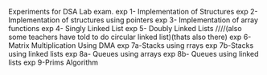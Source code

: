 Experiments for DSA Lab exam. 
exp 1- Implementation of Structures
exp 2- Implementation of structures using pointers
exp 3- Implementation of array functions 
exp 4- Singly Linked List
exp 5- Doubly Linked Lists
////(also some teachers have told to do circular linked list)(thats also there)
exp 6- Matrix Multiplication Using DMA
exp 7a-Stacks using rrays
exp 7b-Stacks using linked lists
exp 8a- Queues using arrays
exp 8b- Queues using linked lists
exp 9-Prims Algorithm
